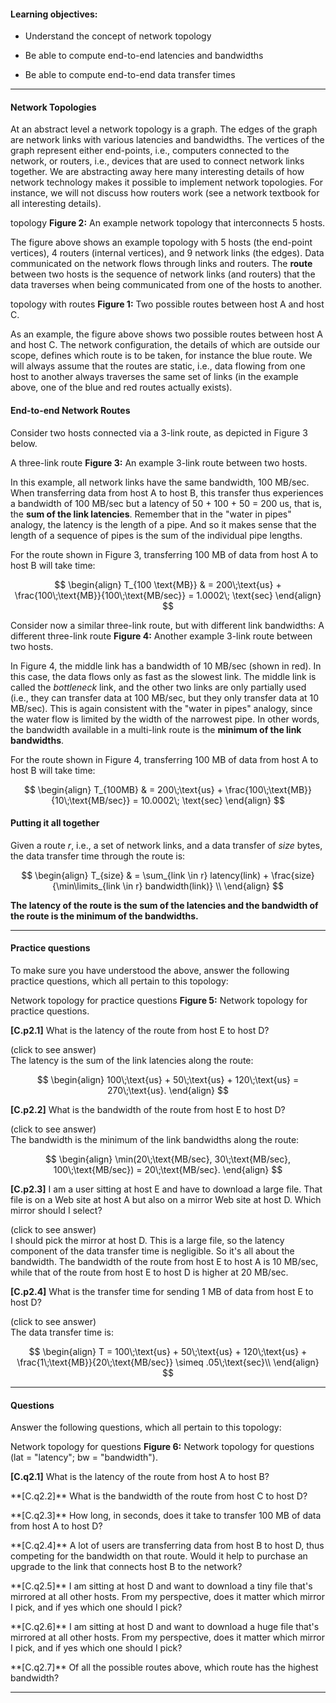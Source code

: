 
#### Learning objectives:

  - Understand the concept of network topology

  - Be able to compute end-to-end latencies and bandwidths
  
  - Be able to compute end-to-end data transfer times

---




#### Network Topologies 

At an abstract level a network topology is a graph.  The edges of the graph
are network links with various latencies and bandwidths.  The vertices of
the graph represent either end-points, i.e., computers connected to the
network, or routers, i.e., devices that are used to connect network links
together.  We are abstracting away here many interesting details of how
network technology makes it possible to implement network topologies. For
instance, we will not discuss how routers work (see a network textbook for all interesting details).

<object class="figure" type="image/svg+xml" data="{{ site.baseurl }}/public/img/networking_fundamentals/topology.svg">topology</object>
<b>Figure 2:</b> An example network topology that interconnects 5 hosts.

The figure above shows an example topology with 5 hosts (the end-point vertices), 4
routers (internal vertices), and 9 network links (the edges). Data communicated on the
network flows through links and routers. The **route** between
two hosts is the sequence of network links (and routers) that the data traverses when 
being communicated from one of the hosts to another. 

<object class="figure" type="image/svg+xml" data="{{ site.baseurl }}/public/img/networking_fundamentals/topology_routes.svg">topology with routes</object>
<b>Figure 1:</b> Two possible routes between host A and host C.

As an example, the figure above shows two possible routes between host A
and host C. The network configuration, the details of which are outside our
scope, defines which route is to be taken, for instance the blue
route.  We will always assume that the routes are static, i.e., data
flowing from one host to another always traverses the same set of links (in the example above, 
one of the blue and red routes actually exists). 

#### End-to-end Network Routes

Consider two hosts connected via a 3-link route, as depicted in Figure 3 below. 

<object class="figure" type="image/svg+xml" data="{{ site.baseurl }}/public/img/networking_fundamentals/scenario_1.svg">A three-link route</object>
<b>Figure 3:</b> An example 3-link route between two hosts.

In this example, all network links have the same bandwidth, 100 MB/sec.
When transferring data from host A to host B, this transfer thus experiences
a bandwidth of 100 MB/sec but a latency of 50 + 100 + 50 = 200 us, that is,
the **sum of the link latencies**. Remember that in the
"water in pipes" analogy, the latency is the length of a pipe. And so it
makes sense that the length of a sequence of pipes is the sum of the
individual pipe lengths. 

For the route shown in Figure 3, transferring 100 MB of data from
host A to host B will take time:

$$
\begin{align}
T_{100 \text{MB}} & = 200\;\text{us} + \frac{100\;\text{MB}}{100\;\text{MB/sec}} = 1.0002\; \text{sec}
\end{align}
$$


Consider now a similar three-link route, but with different link bandwidths:
<object class="figure" type="image/svg+xml" data="{{ site.baseurl }}/public/img/networking_fundamentals/scenario_2.svg">A different three-link route</object>
<b>Figure 4:</b> Another example 3-link route between two hosts.

In Figure 4, the middle link has a bandwidth of 10 MB/sec (shown in red).
In this case, the data flows only as fast as the slowest link. The middle
link is called the *bottleneck* link, and the other two links are only
partially used (i.e., they can transfer data at 100 MB/sec, but they only
transfer data at 10 MB/sec). This is again consistent with the "water in pipes"
analogy, since the water flow is limited by the width of the narrowest pipe. 
In other words, the bandwidth available in a multi-link route is the **minimum
of the link bandwidths**. 

For the route shown in Figure 4, transferring 100 MB of data from
host A to host B will take time:

$$
\begin{align}
T_{100MB} & = 200\;\text{us} + \frac{100\;\text{MB}}{10\;\text{MB/sec}} = 10.0002\; \text{sec}
\end{align}
$$


#### Putting it all together

Given a route *r*, i.e., a set of network links, and a data transfer of *size* bytes,
the data transfer time through the route is:

$$
\begin{align}
T_{size} & = \sum_{link \in r} latency(link) + \frac{size}{\min\limits_{link \in r} bandwidth(link)} \\
\end{align}
$$

**The latency of the route is the sum of the latencies and the bandwidth of the route
is the minimum of the bandwidths.** 

---

#### Practice questions

To make sure you have understood the above, answer the following practice
questions, which all pertain to this topology:

<object class="figure" type="image/svg+xml" data="{{ site.baseurl }}/public/img/networking_fundamentals/topology_practice.svg">Network topology for practice questions</object>
<b>Figure 5:</b> Network topology for practice questions.


**[C.p2.1]** What is the latency of the route from host E to host D?
<div class="ui accordion fluid">
  <div class="title">
    <i class="dropdown icon"></i>
    (click to see answer)
  </div>
  <div markdown="1" class="ui segment content">
The latency is the sum of the link latencies along the route:

$$
\begin{align}
100\;\text{us} + 50\;\text{us} + 120\;\text{us} = 270\;\text{us}.
\end{align}
$$
  </div>
</div>

<p> </p>

**[C.p2.2]** What is the bandwidth of the route from host E to host D?
<div class="ui accordion fluid">
  <div class=" title">
    <i class="dropdown icon"></i>
    (click to see answer)
  </div>
  <div markdown="1" class="ui segment content">
The bandwidth is the minimum of the link bandwidths along the route:

$$
\begin{align}
\min(20\;\text{MB/sec}, 30\;\text{MB/sec}, 100\;\text{MB/sec}) = 20\;\text{MB/sec}.
\end{align}
$$
  </div>
</div>

<p> </p>

**[C.p2.3]** I am a user sitting at host E and have to download a large file. That file is on a Web site at host A but also on a mirror Web site at host D.  Which mirror should I select?
<div class="ui accordion fluid">
  <div class=" title">
    <i class="dropdown icon"></i>
    (click to see answer)
  </div>
  <div markdown="1" class="ui segment content">
   I should pick the mirror at host D. This is a large file, so the latency
   component of the data transfer time is negligible. So it's all about the
   bandwidth. The bandwidth of the route from host E to host A is 10
   MB/sec, while that of the route from host E to host D is higher at 20 MB/sec. 

  </div>
</div>

<p> </p>

**[C.p2.4]** What is the transfer time for sending 1 MB of data from host E to host D?
<div class="ui accordion fluid">
  <div class=" title">
    <i class="dropdown icon"></i>
    (click to see answer)
  </div>
  <div markdown="1" class="ui segment content">
The data transfer time is:

$$ 
\begin{align}
T = 100\;\text{us} + 50\;\text{us} + 120\;\text{us} + \frac{1\;\text{MB}}{20\;\text{MB/sec}} \simeq .05\;\text{sec}\\
\end{align}
$$
  </div>
</div>

<p> </p>

---

#### Questions

Answer the following questions, which all pertain to this topology:

<object class="figure" type="image/svg+xml" data="{{ site.baseurl }}/public/img/networking_fundamentals/topology_questions.svg">Network topology for questions</object>
<b>Figure 6:</b> Network topology for questions (lat = "latency"; bw = "bandwidth").


**[C.q2.1]** What is the latency of the route from host A to host B?

<p></p>
**[C.q2.2]** What is the bandwidth of the route from host C to host D?

<p></p>
**[C.q2.3]** How long, in seconds, does it take to transfer 100 MB of
  data from host A to host D?

<p></p>
**[C.q2.4]** A lot of users are transferring data from host B to host D,
thus competing for the bandwidth on that route. Would it help to 
purchase an upgrade to the link that connects host B to the network?

<p></p>
**[C.q2.5]** I am sitting at host D and want to download a tiny file that's mirrored at all other hosts. 
From my perspective, does it matter which mirror I pick, and if yes which one should I pick?

<p></p>
**[C.q2.6]** I am sitting at host D and want to download a huge file
that's mirrored at all other hosts.  From my perspective, does it matter which mirror I pick,
and if yes which one should I pick?

<p></p>
**[C.q2.7]** Of all the possible routes above, which route has the highest bandwidth?





---
